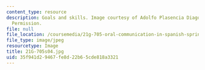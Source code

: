 ```yaml
---
content_type: resource
description: Goals and skills. Image courtesy of Adolfo Plasencia Diago. Used with
  Permission.
file: null
file_location: /coursemedia/21g-705-oral-communication-in-spanish-spring-2004/35f941d29467fe8d22b65cde818a3321_21G-705s04.jpg
file_type: image/jpeg
resourcetype: Image
title: 21G-705s04.jpg
uid: 35f941d2-9467-fe8d-22b6-5cde818a3321
---
```


